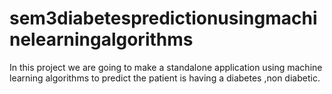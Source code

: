 # sem3diabetespredictionusingmachinelearningalgorithms
In this project we are going to make a standalone application using machine learning algorithms to predict the patient is having a diabetes ,non diabetic.
